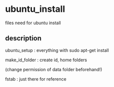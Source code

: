 # ubuntu_install
files need for ubuntu install

## description

ubuntu_setup : everything with sudo apt-get install

make_id_folder : create id, home folders

(change permission of data folder beforehand!)

fstab : just there for reference
